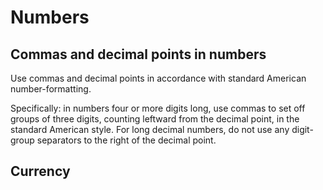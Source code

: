 # Numbers

## Commas and decimal points in numbers

Use commas and decimal points in accordance with standard American number-formatting.

Specifically: in numbers four or more digits long, use commas to set off groups of three digits, counting leftward from the decimal point, in the standard American style. For long decimal numbers, do not use any digit-group separators to the right of the decimal point.

## Currency